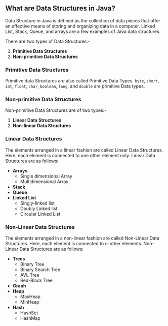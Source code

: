 ## What are Data Structures in Java?

Data Structure in Java is defined as the collection of data pieces that offer an effective means of storing and organizing data in a computer. Linked List, Stack, Queue, and arrays are a few examples of Java data structures.

There are two types of Data Structures:-

1. **Primitive Data Structures**
2. **Non-primitive Data Structures**

### Primitive Data Structures
Primitive data Structures are also called Primitive Data Types. `byte`, `short`, `int`, `float`, `char`, `boolean`, `long`, and `double` are primitive Data types.

### Non-primitive Data Structures
Non-primitive Data Structures are of two types:-

1. **Linear Data Structures**
2. **Non-linear Data Structures**

### Linear Data Structures
The elements arranged in a linear fashion are called Linear Data Structures. Here, each element is connected to one other element only. Linear Data Structures are as follows:

- **Arrays**
    - Single dimensional Array
    - Multidimensional Array
- **Stack**
- **Queue**
- **Linked List**
    - Singly-linked list
    - Doubly Linked list
    - Circular Linked List

### Non-Linear Data Structures
The elements arranged in a non-linear fashion are called Non-Linear Data Structures. Here, each element is connected to n-other elements. Non-Linear Data Structures are as follows:

- **Trees**
    - Binary Tree
    - Binary Search Tree
    - AVL Tree
    - Red-Black Tree
- **Graph**
- **Heap**
    - MaxHeap
    - MinHeap
- **Hash**
    - HashSet
    - HashMap
